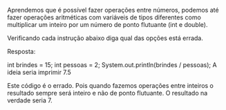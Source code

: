 Aprendemos que é possível fazer operações entre números, podemos até fazer operações aritméticas com variáveis de tipos diferentes como multiplicar um inteiro por um número de ponto flutuante (int e double).

Verificando cada instrução abaixo diga qual das opções está errada.

Resposta:

int brindes = 15;
int pessoas = 2;
System.out.println(brindes / pessoas);
A ideia seria imprimir 7.5


Este código é o errado. Pois quando fazemos operações entre inteiros o resultado sempre será inteiro e não de ponto flutuante. O resultado na verdade seria 7.
